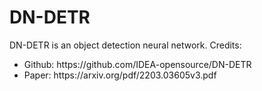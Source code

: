 # DN-DETR
<p>DN-DETR is an object detection neural network. Credits:</p>
<ul>
<li>Github: https://github.com/IDEA-opensource/DN-DETR</li>
<li>Paper: https://arxiv.org/pdf/2203.03605v3.pdf</li>
</ul>